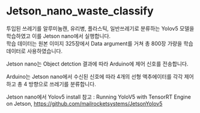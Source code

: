 # Jetson_nano_waste_classify
투입된 쓰레기를 알루미늄캔, 유리병, 플라스틱, 일반쓰레기로 분류하는 Yolov5 모델을 학습하였고 이를 Jetson nano에서 실행합니다.  
학습 데이터는 원본 이미지 325장에서 Data argument를 거쳐 총 800장 가량을 학습 데이터로 사용하였습니다. 

Jetson nano는 Object detction 결과에 따라 Arduino에 제어 신호를 전송합니다. 

Arduino는 Jetson nano에서 수신된 신호에 따라 4개의 선형 액추에이터를 각각 제어하고 총 4 방향으로 쓰레기를 분류합니다. 

Jetson nano에서 Yolov5 install 참고 : Running YoloV5 with TensorRT Engine on Jetson, https://github.com/mailrocketsystems/JetsonYolov5

